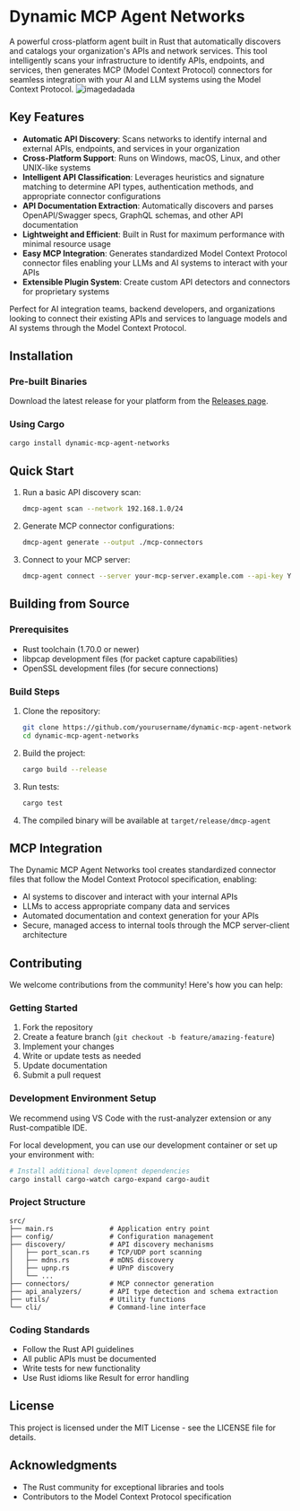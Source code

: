 # Dynamic MCP Agent Networks

A powerful cross-platform agent built in Rust that automatically discovers and catalogs your organization's APIs and network services. This tool intelligently scans your infrastructure to identify APIs, endpoints, and services, then generates MCP (Model Context Protocol) connectors for seamless integration with your AI and LLM systems using the Model Context Protocol.
![imagedadada](https://github.com/user-attachments/assets/1ad73233-0e16-4116-bfba-bc6eeef6af29)

## Key Features

- **Automatic API Discovery**: Scans networks to identify internal and external APIs, endpoints, and services in your organization
- **Cross-Platform Support**: Runs on Windows, macOS, Linux, and other UNIX-like systems
- **Intelligent API Classification**: Leverages heuristics and signature matching to determine API types, authentication methods, and appropriate connector configurations
- **API Documentation Extraction**: Automatically discovers and parses OpenAPI/Swagger specs, GraphQL schemas, and other API documentation
- **Lightweight and Efficient**: Built in Rust for maximum performance with minimal resource usage
- **Easy MCP Integration**: Generates standardized Model Context Protocol connector files enabling your LLMs and AI systems to interact with your APIs
- **Extensible Plugin System**: Create custom API detectors and connectors for proprietary systems

Perfect for AI integration teams, backend developers, and organizations looking to connect their existing APIs and services to language models and AI systems through the Model Context Protocol.

## Installation

### Pre-built Binaries

Download the latest release for your platform from the [Releases page](https://github.com/yourusername/dynamic-mcp-agent-networks/releases).

### Using Cargo

```bash
cargo install dynamic-mcp-agent-networks
```

## Quick Start

1. Run a basic API discovery scan:
   ```bash
   dmcp-agent scan --network 192.168.1.0/24
   ```

2. Generate MCP connector configurations:
   ```bash
   dmcp-agent generate --output ./mcp-connectors
   ```

3. Connect to your MCP server:
   ```bash
   dmcp-agent connect --server your-mcp-server.example.com --api-key YOUR_API_KEY
   ```

## Building from Source

### Prerequisites

- Rust toolchain (1.70.0 or newer)
- libpcap development files (for packet capture capabilities)
- OpenSSL development files (for secure connections)

### Build Steps

1. Clone the repository:
   ```bash
   git clone https://github.com/yourusername/dynamic-mcp-agent-networks.git
   cd dynamic-mcp-agent-networks
   ```

2. Build the project:
   ```bash
   cargo build --release
   ```

3. Run tests:
   ```bash
   cargo test
   ```

4. The compiled binary will be available at `target/release/dmcp-agent`

## MCP Integration

The Dynamic MCP Agent Networks tool creates standardized connector files that follow the Model Context Protocol specification, enabling:

- AI systems to discover and interact with your internal APIs
- LLMs to access appropriate company data and services
- Automated documentation and context generation for your APIs
- Secure, managed access to internal tools through the MCP server-client architecture

## Contributing

We welcome contributions from the community! Here's how you can help:

### Getting Started

1. Fork the repository
2. Create a feature branch (`git checkout -b feature/amazing-feature`)
3. Implement your changes
4. Write or update tests as needed
5. Update documentation
6. Submit a pull request

### Development Environment Setup

We recommend using VS Code with the rust-analyzer extension or any Rust-compatible IDE.

For local development, you can use our development container or set up your environment with:

```bash
# Install additional development dependencies
cargo install cargo-watch cargo-expand cargo-audit
```

### Project Structure

```
src/
├── main.rs              # Application entry point
├── config/              # Configuration management
├── discovery/           # API discovery mechanisms
│   ├── port_scan.rs     # TCP/UDP port scanning
│   ├── mdns.rs          # mDNS discovery
│   ├── upnp.rs          # UPnP discovery
│   └── ...
├── connectors/          # MCP connector generation
├── api_analyzers/       # API type detection and schema extraction
├── utils/               # Utility functions
└── cli/                 # Command-line interface
```

### Coding Standards

- Follow the Rust API guidelines
- All public APIs must be documented
- Write tests for new functionality
- Use Rust idioms like Result for error handling

## License

This project is licensed under the MIT License - see the LICENSE file for details.

## Acknowledgments

- The Rust community for exceptional libraries and tools
- Contributors to the Model Context Protocol specification
